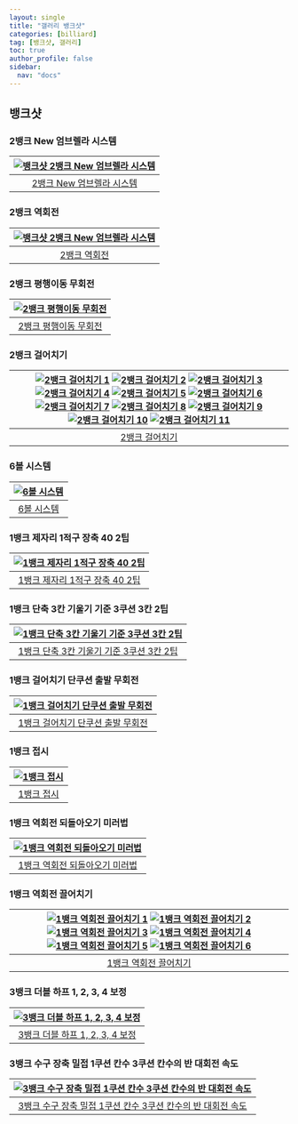 ```yaml
---
layout: single
title: "갤러리 뱅크샷"
categories: [billiard]
tag: [뱅크샷, 갤러리]
toc: true
author_profile: false
sidebar:
  nav: "docs"
---
```


## 뱅크샷

### 2뱅크 New 엄브렐라 시스템

| [![뱅크샷 2뱅크 New 엄브렐라 시스템](/images/%EB%B1%85%ED%81%AC%EC%83%B7%202%EB%B1%85%ED%81%AC%20%EC%97%84%EB%B8%8C%EB%A0%90%EB%9D%BC.png)](/images/%EB%B1%85%ED%81%AC%EC%83%B7%202%EB%B1%85%ED%81%AC%20%EC%97%84%EB%B8%8C%EB%A0%90%EB%9D%BC.png) |
| :---: |
| [2뱅크 New 엄브렐라 시스템](https://youtu.be/XKe4L_4hKG8) |

### 2뱅크 역회전

| [![뱅크샷 2뱅크 New 엄브렐라 시스템](/images/2%EB%B1%85%ED%81%AC%20%EC%97%AD%ED%9A%8C%EC%A0%84.png)](/images/2%EB%B1%85%ED%81%AC%20%EC%97%AD%ED%9A%8C%EC%A0%84.png) |
| :---: |
| [2뱅크 역회전](https://youtu.be/0Bk1qt9SIzc) |

### 2뱅크 평행이동 무회전

| [![2뱅크 평행이동 무회전](/images/2%EB%B1%85%ED%81%AC%20%ED%8F%89%ED%96%89%EC%9D%B4%EB%8F%99.png)](/images/2%EB%B1%85%ED%81%AC%20%ED%8F%89%ED%96%89%EC%9D%B4%EB%8F%99.png) |
| :---: |
| [2뱅크 평행이동 무회전](https://youtu.be/27jvuTosj2Q) |

### 2뱅크 걸어치기

| [![2뱅크 걸어치기 1](/images/2%EB%B1%85%ED%81%AC%20%EA%B1%B8%EC%96%B4%EC%B9%98%EA%B8%B0%201.png)](/images/2%EB%B1%85%ED%81%AC%20%EA%B1%B8%EC%96%B4%EC%B9%98%EA%B8%B0%201.png) [![2뱅크 걸어치기 2](/images/2%EB%B1%85%ED%81%AC%20%EA%B1%B8%EC%96%B4%EC%B9%98%EA%B8%B0%202.png)](/images/2%EB%B1%85%ED%81%AC%20%EA%B1%B8%EC%96%B4%EC%B9%98%EA%B8%B0%202.png) [![2뱅크 걸어치기 3](/images/2%EB%B1%85%ED%81%AC%20%EA%B1%B8%EC%96%B4%EC%B9%98%EA%B8%B0%203.png)](/images/2%EB%B1%85%ED%81%AC%20%EA%B1%B8%EC%96%B4%EC%B9%98%EA%B8%B0%203.png) [![2뱅크 걸어치기 4](/images/2%EB%B1%85%ED%81%AC%20%EA%B1%B8%EC%96%B4%EC%B9%98%EA%B8%B0%204.png)](/images/2%EB%B1%85%ED%81%AC%20%EA%B1%B8%EC%96%B4%EC%B9%98%EA%B8%B0%204.png) [![2뱅크 걸어치기 5](/images/2%EB%B1%85%ED%81%AC%20%EA%B1%B8%EC%96%B4%EC%B9%98%EA%B8%B0%205.png)](/images/2%EB%B1%85%ED%81%AC%20%EA%B1%B8%EC%96%B4%EC%B9%98%EA%B8%B0%205.png) [![2뱅크 걸어치기 6](/images/2%EB%B1%85%ED%81%AC%20%EA%B1%B8%EC%96%B4%EC%B9%98%EA%B8%B0%206.png)](/images/2%EB%B1%85%ED%81%AC%20%EA%B1%B8%EC%96%B4%EC%B9%98%EA%B8%B0%206.png) [![2뱅크 걸어치기 7](/images/2%EB%B1%85%ED%81%AC%20%EA%B1%B8%EC%96%B4%EC%B9%98%EA%B8%B0%207.png)](/images/2%EB%B1%85%ED%81%AC%20%EA%B1%B8%EC%96%B4%EC%B9%98%EA%B8%B0%207.png) [![2뱅크 걸어치기 8](/images/2%EB%B1%85%ED%81%AC%20%EA%B1%B8%EC%96%B4%EC%B9%98%EA%B8%B0%208.png)](/images/2%EB%B1%85%ED%81%AC%20%EA%B1%B8%EC%96%B4%EC%B9%98%EA%B8%B0%208.png) [![2뱅크 걸어치기 9](/images/2%EB%B1%85%ED%81%AC%20%EA%B1%B8%EC%96%B4%EC%B9%98%EA%B8%B0%209.png)](/images/2%EB%B1%85%ED%81%AC%20%EA%B1%B8%EC%96%B4%EC%B9%98%EA%B8%B0%209.png) [![2뱅크 걸어치기 10](/images/2%EB%B1%85%ED%81%AC%20%EA%B1%B8%EC%96%B4%EC%B9%98%EA%B8%B0%2010.png)](/images/2%EB%B1%85%ED%81%AC%20%EA%B1%B8%EC%96%B4%EC%B9%98%EA%B8%B0%2010.png) [![2뱅크 걸어치기 11](/images/2%EB%B1%85%ED%81%AC%20%EA%B1%B8%EC%96%B4%EC%B9%98%EA%B8%B0%2011.png)](/images/2%EB%B1%85%ED%81%AC%20%EA%B1%B8%EC%96%B4%EC%B9%98%EA%B8%B0%2011.png) |
| :---: |
| [2뱅크 걸어치기](https://youtu.be/WrvoMqWPxvg) |

### 6볼 시스템

| [![6볼 시스템](/images/6%EB%B3%BC%20%EC%8B%9C%EC%8A%A4%ED%85%9C.png)](/images/6%EB%B3%BC%20%EC%8B%9C%EC%8A%A4%ED%85%9C.png) |
| :---: |
| [6볼 시스템](https://youtu.be/zmZeZ2VMMb0) |

### 1뱅크 제자리 1적구 장축 40 2팁

| [![1뱅크 제자리 1적구 장축 40 2팁](/images/1%EB%B1%85%ED%81%AC%20%EC%A0%9C%EC%9E%90%EB%A6%AC%201%EC%A0%81%EA%B5%AC%2040%202%ED%8C%81.png)](/images/1%EB%B1%85%ED%81%AC%20%EC%A0%9C%EC%9E%90%EB%A6%AC%201%EC%A0%81%EA%B5%AC%2040%202%ED%8C%81.png) |
| :---: |
| [1뱅크 제자리 1적구 장축 40 2팁](https://youtu.be/gd3YrVhd_FI) |

### 1뱅크 단축 3칸 기울기 기준 3쿠션 3칸 2팁

| [![1뱅크 단축 3칸 기울기 기준 3쿠션 3칸 2팁](/images/1%EB%B1%85%ED%81%AC%20%EB%8B%A8%EC%B6%95%203%EC%B9%B8%20%EA%B8%B0%EC%9A%B8%EA%B8%B0%20%EA%B8%B0%EC%A4%80%202%ED%8C%81.png)](/images/1%EB%B1%85%ED%81%AC%20%EB%8B%A8%EC%B6%95%203%EC%B9%B8%20%EA%B8%B0%EC%9A%B8%EA%B8%B0%20%EA%B8%B0%EC%A4%80%202%ED%8C%81.png) |
| :---: |
| [1뱅크 단축 3칸 기울기 기준 3쿠션 3칸 2팁](https://youtu.be/5fL4mgjA4R8) |

### 1뱅크 걸어치기 단쿠션 출발 무회전

| [![1뱅크 걸어치기 단쿠션 출발 무회전](/images/1%EB%B1%85%ED%81%AC%20%EA%B1%B8%EC%96%B4%EC%B9%98%EA%B8%B0%20%EB%8B%A8%EC%BF%A0%EC%85%98%20%EC%B6%9C%EB%B0%9C%20%EB%AC%B4%ED%9A%8C%EC%A0%84.png)](/images/1%EB%B1%85%ED%81%AC%20%EA%B1%B8%EC%96%B4%EC%B9%98%EA%B8%B0%20%EB%8B%A8%EC%BF%A0%EC%85%98%20%EC%B6%9C%EB%B0%9C%20%EB%AC%B4%ED%9A%8C%EC%A0%84.png) |
| :---: |
| [1뱅크 걸어치기 단쿠션 출발 무회전](https://youtu.be/zyLf-YNEvLA) |

### 1뱅크 접시

| [![1뱅크 접시](/images/1%EB%B1%85%ED%81%AC%20%EC%A0%91%EC%8B%9C.png)](/images/1%EB%B1%85%ED%81%AC%20%EC%A0%91%EC%8B%9C.png) |
| :---: |
| [1뱅크 접시](https://youtu.be/JRPQquOfD8s) |

### 1뱅크 역회전 되돌아오기 미러법

| [![1뱅크 역회전 되돌아오기 미러법](/images/1%EB%B1%85%ED%81%AC%20%EC%97%AD%ED%9A%8C%EC%A0%84%20%EB%90%98%EB%8F%8C%EC%95%84%EC%98%A4%EA%B8%B0%20%EB%AF%B8%EB%9F%AC%EB%B2%95.png)](/images/1%EB%B1%85%ED%81%AC%20%EC%97%AD%ED%9A%8C%EC%A0%84%20%EB%90%98%EB%8F%8C%EC%95%84%EC%98%A4%EA%B8%B0%20%EB%AF%B8%EB%9F%AC%EB%B2%95.png) |
| :---: |
| [1뱅크 역회전 되돌아오기 미러법](https://youtu.be/_wBW8DkH4uI) |

### 1뱅크 역회전 끌어치기

| [![1뱅크 역회전 끌어치기 1](/images/%EB%B1%85%ED%81%AC%EC%83%B7%20%EC%97%AD%ED%9A%8C%EC%A0%84%201.png)](/images/%EB%B1%85%ED%81%AC%EC%83%B7%20%EC%97%AD%ED%9A%8C%EC%A0%84%201.png) [![1뱅크 역회전 끌어치기 2](/images/%EB%B1%85%ED%81%AC%EC%83%B7%20%EC%97%AD%ED%9A%8C%EC%A0%84%202.png)](/images/%EB%B1%85%ED%81%AC%EC%83%B7%20%EC%97%AD%ED%9A%8C%EC%A0%84%202.png) [![1뱅크 역회전 끌어치기 3](/images/%EB%B1%85%ED%81%AC%EC%83%B7%20%EC%97%AD%ED%9A%8C%EC%A0%84%203.png)](/images/%EB%B1%85%ED%81%AC%EC%83%B7%20%EC%97%AD%ED%9A%8C%EC%A0%84%203.png) [![1뱅크 역회전 끌어치기 4](/images/%EB%B1%85%ED%81%AC%EC%83%B7%20%EC%97%AD%ED%9A%8C%EC%A0%84%204.png)](/images/%EB%B1%85%ED%81%AC%EC%83%B7%20%EC%97%AD%ED%9A%8C%EC%A0%84%204.png) [![1뱅크 역회전 끌어치기 5](/images/%EB%B1%85%ED%81%AC%EC%83%B7%20%EC%97%AD%ED%9A%8C%EC%A0%84%205.png)](/images/%EB%B1%85%ED%81%AC%EC%83%B7%20%EC%97%AD%ED%9A%8C%EC%A0%84%205.png) [![1뱅크 역회전 끌어치기 6](/images/%EB%B1%85%ED%81%AC%EC%83%B7%20%EC%97%AD%ED%9A%8C%EC%A0%84%206.png)](/images/%EB%B1%85%ED%81%AC%EC%83%B7%20%EC%97%AD%ED%9A%8C%EC%A0%84%206.png) |
| :---: |
| [1뱅크 역회전 끌어치기](https://youtu.be/51WVGZcK84Q) |

### 3뱅크 더블 하프 1, 2, 3, 4 보정

| [![3뱅크 더블 하프 1, 2, 3, 4 보정](/images/%EB%B1%85%ED%81%AC%EC%83%B7%20%EB%8D%94%EB%B8%94%EC%BF%A0%EC%85%98%20%ED%95%98%ED%94%84%201234%EB%B3%B4%EC%A0%95.png)](/images/%EB%B1%85%ED%81%AC%EC%83%B7%20%EB%8D%94%EB%B8%94%EC%BF%A0%EC%85%98%20%ED%95%98%ED%94%84%201234%EB%B3%B4%EC%A0%95.png) |
| :---: |
| [3뱅크 더블 하프 1, 2, 3, 4 보정](https://youtu.be/jJtT06njMxM) |

### 3뱅크 수구 장축 밀접 1쿠션 칸수 3쿠션 칸수의 반 대회전 속도

| [![3뱅크 수구 장축 밀접 1쿠션 칸수 3쿠션 칸수의 반 대회전 속도](/images/3%EB%B1%85%ED%81%AC%20%EC%88%98%EA%B5%AC%20%EC%9E%A5%EC%B6%95%20%EB%B0%80%EC%A0%91.png)](/images/3%EB%B1%85%ED%81%AC%20%EC%88%98%EA%B5%AC%20%EC%9E%A5%EC%B6%95%20%EB%B0%80%EC%A0%91.png) |
| :---: |
| [3뱅크 수구 장축 밀접 1쿠션 칸수 3쿠션 칸수의 반 대회전 속도](https://youtu.be/Vc46VeJhwKE) |

